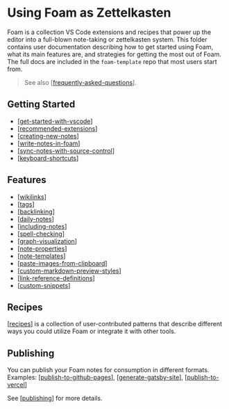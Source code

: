# Using Foam as Zettelkasten  

Foam is a collection VS Code extensions and recipes that power up the editor
into a full-blown note-taking or zettelkasten system. This folder contains user documentation
describing how to get started using Foam, what its main features are, and
strategies for getting the most out of Foam. The full docs are included in the
`foam-template` repo that most users start from.

> See also [[frequently-asked-questions]].

## Getting Started

- [[get-started-with-vscode]]
- [[recommended-extensions]]
- [[creating-new-notes]]
- [[write-notes-in-foam]]
- [[sync-notes-with-source-control]]
- [[keyboard-shortcuts]]

## Features

- [[wikilinks]]
- [[tags]]
- [[backlinking]]
- [[daily-notes]]
- [[including-notes]]
- [[spell-checking]]
- [[graph-visualization]]
- [[note-properties]]
- [[note-templates]]
- [[paste-images-from-clipboard]]
- [[custom-markdown-preview-styles]]
- [[link-reference-definitions]]
- [[custom-snippets]]

## Recipes

[[recipes]] is a collection of user-contributed patterns that describe different ways you could utilize Foam or integrate it with other tools.

## Publishing

You can publish your Foam notes for consumption in different formats.
Examples: [[publish-to-github-pages]], [[generate-gatsby-site]], [[publish-to-vercel]]

See [[publishing]] for more details.


[//begin]: # "Autogenerated link references for markdown compatibility"
[frequently-asked-questions]: frequently-asked-questions.md "Frequently Asked Questions"
[get-started-with-vscode]: getting-started%2Fget-started-with-vscode.md "Getting started with VS Code"
[recommended-extensions]: getting-started%2Frecommended-extensions.md "Recommended Extensions"
[creating-new-notes]: getting-started%2Fcreating-new-notes.md "Creating New Notes"
[write-notes-in-foam]: getting-started%2Fwrite-notes-in-foam.md "Writing Notes"
[sync-notes-with-source-control]: getting-started%2Fsync-notes-with-source-control.md "Sync notes with source control"
[keyboard-shortcuts]: getting-started%2Fkeyboard-shortcuts.md "Keyboard Shortcuts"
[wikilinks]: features%2Fwikilinks.md "Wikilinks"
[tags]: features%2Ftags.md "Tags"
[backlinking]: features%2Fbacklinking.md "Backlinking"
[daily-notes]: features%2Fdaily-notes.md "Daily Notes"
[including-notes]: features%2Fincluding-notes.md "Including notes in a note"
[spell-checking]: features%2Fspell-checking.md "Spell Checking"
[graph-visualization]: features%2Fgraph-visualization.md "Graph Visualization"
[note-properties]: features%2Fnote-properties.md "Note Properties"
[note-templates]: features%2Fnote-templates.md "Note Templates"
[paste-images-from-clipboard]: features%2Fpaste-images-from-clipboard.md "Paste Images from Clipboard"
[custom-markdown-preview-styles]: features%2Fcustom-markdown-preview-styles.md "Custom Markdown Preview Styles"
[link-reference-definitions]: features%2Flink-reference-definitions.md "Link Reference Definitions"
[custom-snippets]: features%2Fcustom-snippets.md "Adding Custom Snippets"
[recipes]: recipes%2Frecipes.md "Recipes"
[publish-to-github-pages]: publishing%2Fpublish-to-github-pages.md "GitHub Pages"
[generate-gatsby-site]: publishing%2Fgenerate-gatsby-site.md "Generate a site using Gatsby"
[publish-to-vercel]: publishing%2Fpublish-to-vercel.md "Publish to Vercel"
[publishing]: publishing%2Fpublishing.md "Publishing pages"
[//end]: # "Autogenerated link references"
